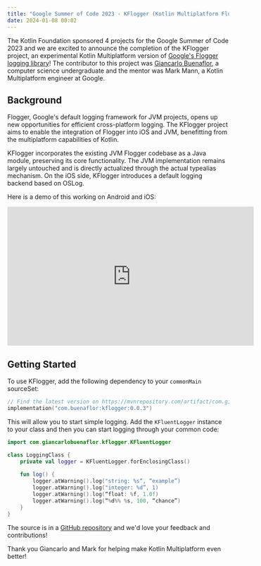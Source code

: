 ```yaml
---
title: "Google Summer of Code 2023 - KFlogger (Kotlin Multiplatform Flogger)"
date: 2024-01-08 00:02
---
```


The Kotlin Foundation sponsored 4 projects for the Google Summer of Code 2023 and we are excited to announce the completion of the KFlogger project, an experimental Kotlin Multiplatform version of [Google's Flogger logging library](https://github.com/google/flogger)!  The contributor to this project was [Giancarlo Buenaflor](https://www.linkedin.com/in/giancarlo-buenaflor/), a computer science undergraduate and the mentor was Mark Mann, a Kotlin Multiplatform engineer at Google.

## Background

Flogger, Google's default logging framework for JVM projects, opens up new opportunities for efficient cross-platform logging. The KFlogger project aims to enable the integration of Flogger into iOS and JVM, benefitting from the multiplatform capabilities of Kotlin.

KFlogger incorporates the existing JVM Flogger codebase as a Java module, preserving its core functionality. The JVM implementation remains largely untouched and is directly actualized through the actual typealias mechanism. On the iOS side, KFlogger introduces a default logging backend based on OSLog.

Here is a demo of this working on Android and iOS:
<iframe width="560" height="315" src="https://www.youtube.com/embed/hkyL-Lhkla8?si=sC-VNE7s8YTZ673C" title="YouTube video player" frameborder="0" allow="accelerometer; autoplay; clipboard-write; encrypted-media; gyroscope; picture-in-picture; web-share" allowfullscreen></iframe>

## Getting Started

To use KFlogger, add the following dependency to your `commonMain` sourceSet:
```kotlin
// Find the latest version on https://mvnrepository.com/artifact/com.giancarlobuenaflor/kflogger
implementation("com.buenaflor:kflogger:0.0.3")
```

This will allow you to start simple logging.
Add the `KFluentLogger` instance to your class and then you can start logging through your common code:
```kotlin
import com.giancarlobuenaflor.kflogger.KFluentLogger

class LoggingClass {
    private val logger = KFluentLogger.forEnclosingClass()
    
    fun log() {
        logger.atWarning().log("string: %s“, “example”)
        logger.atWarning().log("integer: %d”, 1)
        logger.atWarning().log(“float: %f, 1.0f)
        logger.atWarning().log(“%d%% %s, 100, “chance”)
    }
}
```

The source is in a [GitHub repository](https://github.com/buenaflor/KFlogger) and we'd love your feedback and contributions!

Thank you Giancarlo and Mark for helping make Kotlin Multiplatform even better!
